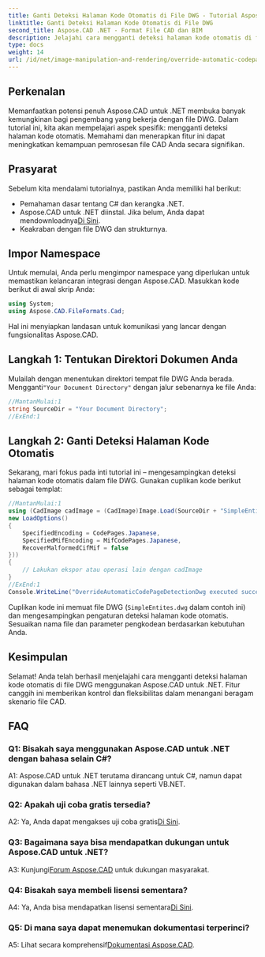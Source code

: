 ```yaml
---
title: Ganti Deteksi Halaman Kode Otomatis di File DWG - Tutorial Aspose.CAD
linktitle: Ganti Deteksi Halaman Kode Otomatis di File DWG
second_title: Aspose.CAD .NET - Format File CAD dan BIM
description: Jelajahi cara mengganti deteksi halaman kode otomatis di file DWG menggunakan Aspose.CAD untuk .NET. Tingkatkan kemampuan pemrosesan file CAD Anda dengan mudah.
type: docs
weight: 14
url: /id/net/image-manipulation-and-rendering/override-automatic-codepage-detection-in-dwg/
---
```

## Perkenalan

Memanfaatkan potensi penuh Aspose.CAD untuk .NET membuka banyak kemungkinan bagi pengembang yang bekerja dengan file DWG. Dalam tutorial ini, kita akan mempelajari aspek spesifik: mengganti deteksi halaman kode otomatis. Memahami dan menerapkan fitur ini dapat meningkatkan kemampuan pemrosesan file CAD Anda secara signifikan.

## Prasyarat

Sebelum kita mendalami tutorialnya, pastikan Anda memiliki hal berikut:

- Pemahaman dasar tentang C# dan kerangka .NET.
-  Aspose.CAD untuk .NET diinstal. Jika belum, Anda dapat mendownloadnya[Di Sini](https://releases.aspose.com/cad/net/).
- Keakraban dengan file DWG dan strukturnya.

## Impor Namespace

Untuk memulai, Anda perlu mengimpor namespace yang diperlukan untuk memastikan kelancaran integrasi dengan Aspose.CAD. Masukkan kode berikut di awal skrip Anda:

```csharp
using System;
using Aspose.CAD.FileFormats.Cad;
```

Hal ini menyiapkan landasan untuk komunikasi yang lancar dengan fungsionalitas Aspose.CAD.

## Langkah 1: Tentukan Direktori Dokumen Anda

 Mulailah dengan menentukan direktori tempat file DWG Anda berada. Mengganti`"Your Document Directory"` dengan jalur sebenarnya ke file Anda:

```csharp
//MantanMulai:1
string SourceDir = "Your Document Directory";
//ExEnd:1
```

## Langkah 2: Ganti Deteksi Halaman Kode Otomatis

Sekarang, mari fokus pada inti tutorial ini – mengesampingkan deteksi halaman kode otomatis dalam file DWG. Gunakan cuplikan kode berikut sebagai templat:

```csharp
//MantanMulai:1
using (CadImage cadImage = (CadImage)Image.Load(SourceDir + "SimpleEntites.dwg",
new LoadOptions()
{
	SpecifiedEncoding = CodePages.Japanese,
	SpecifiedMifEncoding = MifCodePages.Japanese,
	RecoverMalformedCifMif = false
}))
{
	// Lakukan ekspor atau operasi lain dengan cadImage
}
//ExEnd:1
Console.WriteLine("OverrideAutomaticCodePageDetectionDwg executed successfully");
```

Cuplikan kode ini memuat file DWG (`SimpleEntites.dwg` dalam contoh ini) dan mengesampingkan pengaturan deteksi halaman kode otomatis. Sesuaikan nama file dan parameter pengkodean berdasarkan kebutuhan Anda.

## Kesimpulan

Selamat! Anda telah berhasil menjelajahi cara mengganti deteksi halaman kode otomatis di file DWG menggunakan Aspose.CAD untuk .NET. Fitur canggih ini memberikan kontrol dan fleksibilitas dalam menangani beragam skenario file CAD.

## FAQ

### Q1: Bisakah saya menggunakan Aspose.CAD untuk .NET dengan bahasa selain C#?

A1: Aspose.CAD untuk .NET terutama dirancang untuk C#, namun dapat digunakan dalam bahasa .NET lainnya seperti VB.NET.

### Q2: Apakah uji coba gratis tersedia?

 A2: Ya, Anda dapat mengakses uji coba gratis[Di Sini](https://releases.aspose.com/).

### Q3: Bagaimana saya bisa mendapatkan dukungan untuk Aspose.CAD untuk .NET?

 A3: Kunjungi[Forum Aspose.CAD](https://forum.aspose.com/c/cad/19) untuk dukungan masyarakat.

### Q4: Bisakah saya membeli lisensi sementara?

 A4: Ya, Anda bisa mendapatkan lisensi sementara[Di Sini](https://purchase.aspose.com/temporary-license/).

### Q5: Di mana saya dapat menemukan dokumentasi terperinci?

 A5: Lihat secara komprehensif[Dokumentasi Aspose.CAD](https://reference.aspose.com/cad/net/).